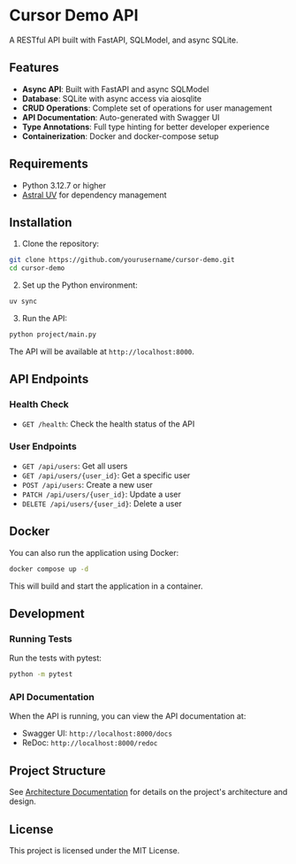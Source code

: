 # Cursor Demo API

A RESTful API built with FastAPI, SQLModel, and async SQLite.

## Features

- **Async API**: Built with FastAPI and async SQLModel
- **Database**: SQLite with async access via aiosqlite
- **CRUD Operations**: Complete set of operations for user management
- **API Documentation**: Auto-generated with Swagger UI
- **Type Annotations**: Full type hinting for better developer experience
- **Containerization**: Docker and docker-compose setup

## Requirements

- Python 3.12.7 or higher
- [Astral UV](https://docs.astral.sh/uv/) for dependency management

## Installation

1. Clone the repository:

```bash
git clone https://github.com/yourusername/cursor-demo.git
cd cursor-demo
```

2. Set up the Python environment:

```bash
uv sync
```

3. Run the API:

```bash
python project/main.py
```

The API will be available at `http://localhost:8000`.

## API Endpoints

### Health Check

- `GET /health`: Check the health status of the API

### User Endpoints

- `GET /api/users`: Get all users
- `GET /api/users/{user_id}`: Get a specific user
- `POST /api/users`: Create a new user
- `PATCH /api/users/{user_id}`: Update a user
- `DELETE /api/users/{user_id}`: Delete a user

## Docker

You can also run the application using Docker:

```bash
docker compose up -d
```

This will build and start the application in a container.

## Development

### Running Tests

Run the tests with pytest:

```bash
python -m pytest
```

### API Documentation

When the API is running, you can view the API documentation at:

- Swagger UI: `http://localhost:8000/docs`
- ReDoc: `http://localhost:8000/redoc`

## Project Structure

See [Architecture Documentation](docs/architecture/README.md) for details on the project's architecture and design.

## License

This project is licensed under the MIT License.